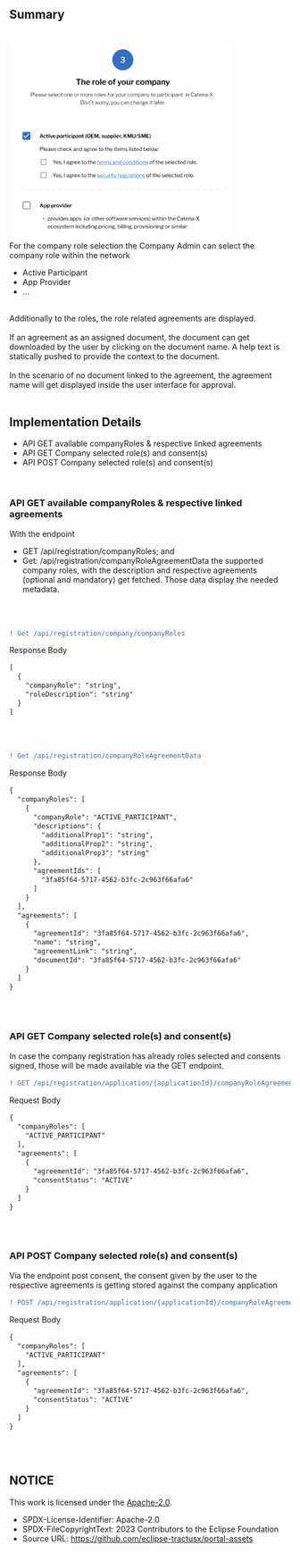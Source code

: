 ## Summary

<br>
<img width="400" alt="image" src="https://raw.githubusercontent.com/eclipse-tractusx/portal-assets/main/docs/static/registration-company-role.png">
<br>
For the company role selection the Company Admin can select the company role within the network
<br>

- Active Participant
- App Provider
- ...

<br>
Additionally to the roles, the role related agreements are displayed.
<br>
<br>
If an agreement as an assigned document, the document can get downloaded by the user by clicking on the document name. A help text is statically pushed to provide the context to the document.
<br>
<br>
In the scenario of no document linked to the agreement, the agreement name will get displayed inside the user interface for approval.
<br>
<br>

## Implementation Details

- API GET available companyRoles & respective linked agreements
- API GET Company selected role(s) and consent(s)
- API POST Company selected role(s) and consent(s)

<br>

### API GET available companyRoles & respective linked agreements

With the endpoint

- GET /api/registration/companyRoles; and
- Get: /api/registration/companyRoleAgreementData
  the supported company roles, with the description and respective agreements (optional and mandatory) get fetched. Those data display the needed metadata.

<br>
<br>

```diff
! Get /api/registration/company/companyRoles
```

Response Body

    [
      {
        "companyRole": "string",
        "roleDescription": "string"
      }
    ]

<br>
<br>

```diff
! Get /api/registration/companyRoleAgreementData
```

Response Body

    {
      "companyRoles": [
        {
          "companyRole": "ACTIVE_PARTICIPANT",
          "descriptions": {
            "additionalProp1": "string",
            "additionalProp2": "string",
            "additionalProp3": "string"
          },
          "agreementIds": [
            "3fa85f64-5717-4562-b3fc-2c963f66afa6"
          ]
        }
      ],
      "agreements": [
        {
          "agreementId": "3fa85f64-5717-4562-b3fc-2c963f66afa6",
          "name": "string",
          "agreementLink": "string",
          "documentId": "3fa85f64-5717-4562-b3fc-2c963f66afa6"
        }
      ]
    }

<br>
<br>

### API GET Company selected role(s) and consent(s)

In case the company registration has already roles selected and consents signed, those will be made available via the GET endpoint.

```diff
! GET /api/registration/application/{applicationId}/companyRoleAgreementConsents
```

Request Body

    {
      "companyRoles": [
        "ACTIVE_PARTICIPANT"
      ],
      "agreements": [
        {
          "agreementId": "3fa85f64-5717-4562-b3fc-2c963f66afa6",
          "consentStatus": "ACTIVE"
        }
      ]
    }

<br>
<br>

### API POST Company selected role(s) and consent(s)

Via the endpoint post consent, the consent given by the user to the respective agreements is getting stored against the company application

```diff
! POST /api/registration/application/{applicationId}/companyRoleAgreementConsents
```

Request Body

    {
      "companyRoles": [
        "ACTIVE_PARTICIPANT"
      ],
      "agreements": [
        {
          "agreementId": "3fa85f64-5717-4562-b3fc-2c963f66afa6",
          "consentStatus": "ACTIVE"
        }
      ]
    }

<br>
<br>

## NOTICE

This work is licensed under the [Apache-2.0](https://www.apache.org/licenses/LICENSE-2.0).

- SPDX-License-Identifier: Apache-2.0
- SPDX-FileCopyrightText: 2023 Contributors to the Eclipse Foundation
- Source URL: https://github.com/eclipse-tractusx/portal-assets

